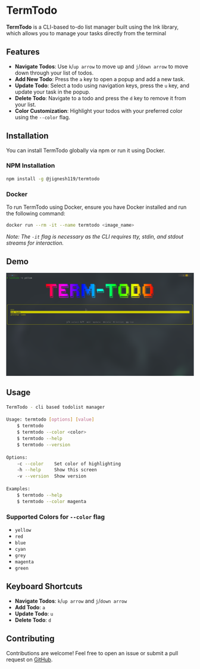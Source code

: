# TermTodo

**TermTodo** is a CLI-based to-do list manager built using the Ink library, which allows you to manage your tasks directly from the terminal

## Features

- **Navigate Todos**: Use `k`/`up arrow` to move up and `j`/`down arrow` to move down through your list of todos.
- **Add New Todo**: Press the `a` key to open a popup and add a new task.
- **Update Todo**: Select a todo using navigation keys, press the `u` key, and update your task in the popup.
- **Delete Todo**: Navigate to a todo and press the `d` key to remove it from your list.
- **Color Customization**: Highlight your todos with your preferred color using the `--color` flag.

## Installation

You can install TermTodo globally via npm or run it using Docker.

### NPM Installation

```bash
npm install -g @jignesh119/termtodo
```

### Docker

To run TermTodo using Docker, ensure you have Docker installed and run the following command:

```bash
docker run --rm -it --name termtodo <image_name>
```

_Note: The `-it` flag is necessary as the CLI requires tty, stdin, and stdout streams for interaction._

## Demo

![TermTodo in Action](./assets/TermTodoDemo.png)

## Usage

```bash
TermTodo - cli based todolist manager

Usage: termtodo [options] [value]
    $ termtodo
    $ termtodo --color <color>
    $ termtodo --help
    $ termtodo --version

Options:
    -c --color    Set color of highlighting
    -h --help     Show this screen
    -v --version  Show version

Examples:
    $ termtodo --help
    $ termtodo --color magenta
```

### Supported Colors for `--color` flag

- `yellow`
- `red`
- `blue`
- `cyan`
- `grey`
- `magenta`
- `green`

## Keyboard Shortcuts

- **Navigate Todos**: `k`/`up arrow` and `j`/`down arrow`
- **Add Todo**: `a`
- **Update Todo**: `u`
- **Delete Todo**: `d`

## Contributing

Contributions are welcome! Feel free to open an issue or submit a pull request on [GitHub](https://github.com/jignesh119/TermTodo).
